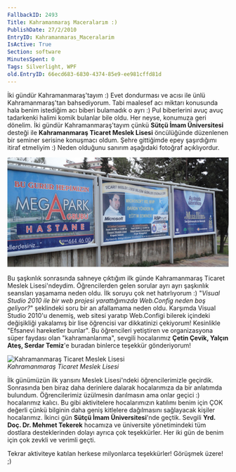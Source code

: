 ```yaml
---
FallbackID: 2493
Title: Kahramanmaraş Maceralarım :)
PublishDate: 27/2/2010
EntryID: Kahramanmaras_Maceralarim
IsActive: True
Section: software
MinutesSpent: 0
Tags: Silverlight, WPF
old.EntryID: 66ecd683-6830-4374-85e9-ee981cffd81d
---
```

İki gündür Kahramanmaraş'tayım :) Evet dondurması ve acısı ile ünlü
Kahramanmaraş'tan bahsediyorum. Tabi maalesef acı miktarı konusunda hala
benim istediğim acı biberi bulamadık o ayrı :) Pul biberlerini avuç avuç
tadarkenki halimi komik bulanlar bile oldu. Her neyse, konumuza geri
dönelim. İki gündür Kahramanmaraş'tayım çünkü **Sütçü İmam
Üniversitesi** desteği ile **Kahramanmaraş Ticaret Meslek Lisesi**
öncülüğünde düzenlenen bir seminer serisine konuşmacı oldum. Şehre
gittiğimde epey şaşırdığımı itiraf etmeliyim :) Neden olduğunu sanırım
aşağıdaki fotoğraf açıklıyordur.

![](media/Kahramanmaras_Maceralarim/27022010_1.jpg)

Bu şaşkınlık sonrasında sahneye çıktığım ilk günde Kahramanmaraş Ticaret
Meslek Lisesi'ndeydim. Öğrencilerden gelen sorular ayrı ayrı şaşkınlık
seansları yaşamama neden oldu. İlk soruyu çok net hatırlıyorum :)
"*Visual Studio 2010 ile bir web projesi yarattığımızda Web.Config neden
boş geliyor?*" şeklindeki soru bir an afallamama neden oldu. Karşımda
Visual Studio 2010'u denemiş, web sitesi yaratıp Web.Configi bilerek
içindeki değişikliği yakalamış bir lise öğrencisi var dikkatinizi
çekiyorum! Kesinlikle "Efsanevi hareketler bunlar". Bu öğrencileri
yetiştiren ve organizasyona süper faydası olan "kahramanlarıma", sevgili
hocalarımız **Çetin Çevik, Yalçın Ateş, Serdar Temiz**'e buradan
binlerce teşekkür gönderiyorum!

![Kahramanmaraş Ticaret Meslek
Lisesi](media/Kahramanmaras_Maceralarim/27022010_2.jpg)\
*Kahramanmaraş Ticaret Meslek Lisesi*

İlk günümüzün ilk yarısını Meslek Lisesi'ndeki öğrencilerimizle
geçirdik. Sonrasında ben biraz daha derinlere dalarak hocalarımıza da
bir anlatımda bulundum. Öğrencilerimiz üzülmesin darılmasın ama onlar
geçici :) hocalarımız kalıcı. Bu gibi aktivitelere hocalarımızın
katılımı benim için ÇOK değerli çünkü bilginin daha geniş kitlelere
dağılmasını sağlayacak kişiler hocalarımız. İkinci gün **Sütçü İmam
Üniversitesi**'nde geçtik. Sevgili **Yrd. Doç. Dr. Mehmet Tekerek**
hocamıza ve üniversite yönetimindeki tüm dostlara desteklerinden dolayı
ayrıca çok teşekkürler. Her iki gün de benim için çok zevkli ve verimli
geçti.

Tekrar aktiviteye katılan herkese milyonlarca teşekkürler! Görüşmek
üzere! ;)


